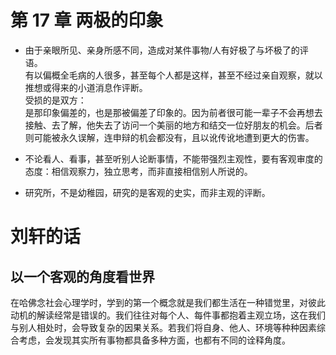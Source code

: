 # 第 17 章 两极的印象

- 由于亲眼所见、亲身所感不同，造成对某件事物/人有好极了与坏极了的评语。  
  有以偏概全毛病的人很多，甚至每个人都是这样，甚至不经过亲自观察，就以推想或得来的小道消息作评断。  
  受损的是双方：  
  是那印象偏差的，也是那被偏差了印象的。因为前者很可能一辈子不会再想去接触、去了解，他失去了访问一个美丽的地方和结交一位好朋友的机会。后者则可能被永久误解，连申辩的机会都没有，且以讹传讹地遭到更大的伤害。

- 不论看人、看事，甚至听别人论断事情，不能带强烈主观性，要有客观审度的态度：相信观察力，独立思考，而非直接相信别人所说的。
- 研究所，不是幼稚园，研究的是客观的史实，而非主观的评断。

# 刘轩的话

## 以一个客观的角度看世界

在哈佛念社会心理学时，学到的第一个概念就是我们都生活在一种错觉里，对彼此动机的解读经常是错误的。我们往往对每个人、每件事都抱着主观立场，这在我们与别人相处时，会导致复杂的因果关系。若我们将自身、他人、环境等种种因素综合考虑，会发现其实所有事物都具备多种方面，也都有不同的诠释角度。
